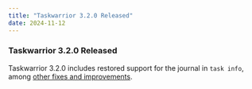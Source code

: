 ```yaml
---
title: "Taskwarrior 3.2.0 Released"
date: 2024-11-12
---
```


### Taskwarrior 3.2.0 Released

Taskwarrior 3.2.0 includes restored support for the journal in `task info`, among [other fixes and improvements](https://github.com/GothenburgBitFactory/taskwarrior/releases/tag/v3.2.0).

